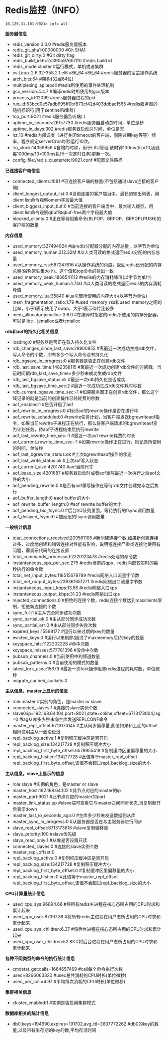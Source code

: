 # Redis监控（INFO） #

`10.125.31.101:9021> info all`

**服务器信息**

- redis_version:3.0.0                              #redis服务器版本
- redis_git_sha1:00000000						   #Git SHA1
- redis_git_dirty:0                                #Git dirty flag
- redis_build_id:6c2c390b97607ff0                  #redis build id
- redis_mode:cluster                               #运行模式，单机或者集群
- os:Linux 2.6.32-358.2.1.el6.x86_64 x86_64        #redis服务器的宿主操作系统
- arch_bits:64                                     #架构(32或64位)
- multiplexing_api:epoll                           #redis所使用的事件处理机制
- gcc_version:4.4.7                                #编译redis时所使用的gcc版本
- process_id:12099                                 #redis服务器进程的pid
- run_id:63bcd0e57adb695ff0bf873cf42d403ddbac1565  #redis服务器的随机标识符(用于sentinel和集群)
- tcp_port:9021                                    #redis服务器监听端口
- uptime_in_seconds:26157730                       #redis服务器启动总时间，单位是秒
- uptime_in_days:302                               #redis服务器启动总时间，单位是天
- hz:10                                            #redis内部调度（进行关闭timeout的客户端，删除过期key等等）频率，程序规定serverCron每秒运行10次。
- lru_clock:14359959                               #自增的时钟，用于LRU管理,该时钟100ms(hz=10,因此每1000ms/10=100ms执行一次定时任务)更新一次。
- config_file:/redis_cluster/etc/9021.conf         #配置文件路径

**已连接客户端信息**

- connected_clients:1081                           #已连接客户端的数量(不包括通过slave连接的客户端)
- client_longest_output_list:0                     #当前连接的客户端当中，最长的输出列表，用client list命令观察omem字段最大值
- client_biggest_input_buf:0                       #当前连接的客户端当中，最大输入缓存，用client list命令观察qbuf和qbuf-free两个字段最大值
- blocked_clients:0                                #正在等待阻塞命令(BLPOP、BRPOP、BRPOPLPUSH)的客户端的数量

**内存信息**

- used_memory:327494024                 		   #由redis分配器分配的内存总量，以字节为单位
- used_memory_human:312.32M                        #以人类可读的格式返回redis分配的内存总量
- used_memory_rss:587247616                        #从操作系统的角度，返回redis已分配的内存总量(俗称常驻集大小)。这个值和top命令的输出一致
- used_memory_peak:1866541112                      #redis的内存消耗峰值(以字节为单位) 
- used_memory_peak_human:1.74G                     #以人类可读的格式返回redis的内存消耗峰值
- used_memory_lua:35840                            #lua引擎所使用的内存大小(以字节为单位)
- mem_fragmentation_ratio:1.79                     #used_memory_rss和used_memory之间的比率，小于1表示使用了swap，大于1表示碎片比较多
- mem_allocator:jemalloc-3.6.0                     #在编译时指定的redis所使用的内存分配器。可以是libc、jemalloc或者tcmalloc

**rdb和aof的持久化相关信息**

- loading:0                                        #服务器是否正在载入持久化文件
- rdb_changes_since_last_save:28900855             #离最近一次成功生成rdb文件，写入命令的个数，即有多少个写入命令没有持久化
- rdb_bgsave_in_progress:0                         #服务器是否正在创建rdb文件
- rdb_last_save_time:1482358115                    #离最近一次成功创建rdb文件的时间戳。当前时间戳rdb_last_save_time=多少秒未成功生成rdb文件
- rdb_last_bgsave_status:ok                        #最近一次rdb持久化是否成功
- rdb_last_bgsave_time_sec:2                       #最近一次成功生成rdb文件耗时秒数
- rdb_current_bgsave_time_sec:-1                   #如果服务器正在创建rdb文件，那么这个域记录的就是当前的创建操作已经耗费的秒数
- aof_enabled:1                                    #是否开启了aof
- aof_rewrite_in_progress:0                        #标识aof的rewrite操作是否在进行中
- aof_rewrite_scheduled:0                          #rewrite任务计划，当客户端发送bgrewriteaof指令，如果当前rewrite子进程正在执行，那么将客户端请求的bgrewriteaof变为计划任务，待aof子进程结束后执行rewrite 
- aof_last_rewrite_time_sec:-1                     #最近一次aof rewrite耗费的时长
- aof_current_rewrite_time_sec:-1                  #如果rewrite操作正在进行，则记录所使用的时间，单位秒
- aof_last_bgrewrite_status:ok                     #上次bgrewriteaof操作的状态
- aof_last_write_status:ok                         #上次aof写入状态
- aof_current_size:4201740                         #aof当前尺寸
- aof_base_size:4201687                            #服务器启动时或者aof重写最近一次执行之后aof文件的大小
- aof_pending_rewrite:0                            #是否有aof重写操作在等待rdb文件创建完毕之后执行
- aof_buffer_length:0                              #aof buffer的大小
- aof_rewrite_buffer_length:0                      #aof rewrite buffer的大小
- aof_pending_bio_fsync:0                          #后台I/O队列里面，等待执行的fsync调用数量
- aof_delayed_fsync:0                              #被延迟的fsync调用数量

**一般统计信息**

- total_connections_received:209561105             #新创建连接个数,如果新创建连接过多，过度地创建和销毁连接对性能有影响，说明短连接严重或连接池使用有问题，需调研代码的连接设置
- total_commands_processed:2220123478              #redis处理的命令数
- instantaneous_ops_per_sec:279                    #redis当前的qps，redis内部较实时的每秒执行的命令数
- total_net_input_bytes:118515678789               #redis网络入口流量字节数
- total_net_output_bytes:236361651271              #redis网络出口流量字节数
- instantaneous_input_kbps:13.56                   #redis网络入口kps
- instantaneous_output_kbps:31.33                  #redis网络出口kps
- rejected_connections:0                           #拒绝的连接个数，redis连接个数达到maxclients限制，拒绝新连接的个数
- sync_full:1                                      #主从完全同步成功次数
- sync_partial_ok:0                                #主从部分同步成功次数
- sync_partial_err:0                               #主从部分同步失败次数
- expired_keys:15598177                            #运行以来过期的key的数量
- evicted_keys:0                                   #运行以来剔除(超过了maxmemory后)的key的数量
- keyspace_hits:1122202228                         #命中次数
- keyspace_misses:577781396                        #没命中次数
- pubsub_channels:0                                #当前使用中的频道数量
- pubsub_patterns:0                                #当前使用的模式的数量
- latest_fork_usec:15679                           #最近一次fork操作阻塞redis进程的耗时数，单位微秒
- migrate_cached_sockets:0                         

**主从信息，master上显示的信息**

- role:master                                      #实例的角色，是master or slave
- connected_slaves:1                               #连接的slave实例个数
- slave0:ip=192.168.64.104,port=9021,state=online,offset=6713173004,lag=0         #lag从库多少秒未向主库发送REPLCONF命令
- master_repl_offset:6713173145                    #主从同步偏移量,此值如果和上面的offset相同说明主从一致没延迟
- repl_backlog_active:1                            #复制积压缓冲区是否开启
- repl_backlog_size:134217728                      #复制积压缓冲大小
- repl_backlog_first_byte_offset:6578955418        #复制缓冲区里偏移量的大小
- repl_backlog_histlen:134217728                   #此值等于master_repl_offset repl_backlog_first_byte_offset,该值不会超过repl_backlog_size的大小

**主从信息，slave上显示的信息**

- role:slave                                       #实例的角色，是master or slave
- master_host:192.168.64.102                       #此节点对应的master的ip
- master_port:9021                                 #此节点对应的master的port
- master_link_status:up                            #slave端可查看它与master之间同步状态,当复制断开后表示down
- master_last_io_seconds_ago:0                     #主库多少秒未发送数据到从库
- master_sync_in_progress:0                        #从服务器是否在与主服务器进行同步
- slave_repl_offset:6713173818                     #slave复制偏移量
- slave_priority:100                               #slave优先级
- slave_read_only:1                                #从库是否设置只读
- connected_slaves:0                               #连接的slave实例个数
- master_repl_offset:0         
- repl_backlog_active:0                            #复制积压缓冲区是否开启
- repl_backlog_size:134217728                      #复制积压缓冲大小
- repl_backlog_first_byte_offset:0                 #复制缓冲区里偏移量的大小
- repl_backlog_histlen:0                           #此值等于master_repl_offset repl_backlog_first_byte_offset,该值不会超过repl_backlog_size的大小

**CPU计算量统计信息**

- used_cpu_sys:96894.66                            #将所有redis主进程在核心态所占用的CPU时求和累计起来
- used_cpu_user:87397.39                           #将所有redis主进程在用户态所占用的CPU时求和累计起来
- used_cpu_sys_children:6.37                       #将后台进程在核心态所占用的CPU时求和累计起来
- used_cpu_user_children:52.83                     #将后台进程在用户态所占用的CPU时求和累计起来

**各种不同类型的命令的执行统计信息**

- cmdstat_get:calls=1664657469                     #call每个命令执行次数
- usec=8266063320                                  #usec总共消耗的CPU时长(单位微秒)
- usec_per_call=4.97                               #平均每次消耗的CPU时长(单位微秒)


**集群相关信息**

- cluster_enabled:1                                #实例是否启用集群模式

**数据库相关的统计信息**

- db0:keys=194690,expires=191702,avg_ttl=3607772262 #db0的key的数量,以及带有生存期的key的数,平均存活时间